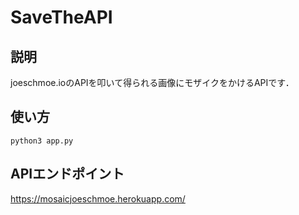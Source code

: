 

# SaveTheAPI
## 説明
joeschmoe.ioのAPIを叩いて得られる画像にモザイクをかけるAPIです．

## 使い方
`python3 app.py`

## APIエンドポイント
https://mosaicjoeschmoe.herokuapp.com/

